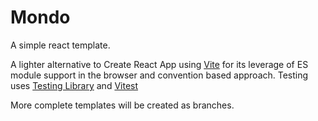 # Mondo

A simple react template.

A lighter alternative to Create React App using [Vite](https://vitejs.dev/) for its leverage of ES module support in the browser and convention based approach. Testing uses [Testing Library](https://testing-library.com/) and [Vitest](https://vitest.dev/)

More complete templates will be created as branches.
